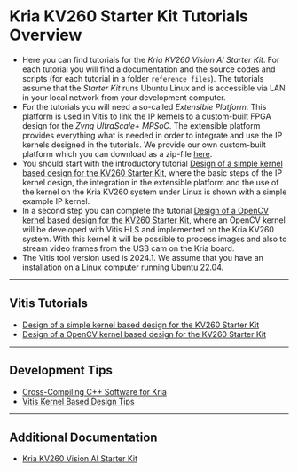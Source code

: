 # Kria KV260 Starter Kit Tutorials Overview

* Here you can find tutorials for the _Kria KV260 Vision AI Starter Kit_. For each tutorial you will find a documentation and the source codes and scripts (for each tutorial in a folder `reference_files`). The tutorials assume that the _Starter Kit_ runs Ubuntu Linux and is accessible via LAN in your local network from your development computer.
* For the tutorials you will need a so-called _Extensible Platform_. This platform is used in Vitis to link the IP kernels to a custom-built FPGA design for the _Zynq UltraScale+ MPSoC_. The extensible platform provides everything what is needed in order to integrate and use the IP kernels designed in the tutorials. We provide our own custom-built platform which you can download as a zip-file [here](../kria/resources/extensible_platform/). 
* You should start with the introductory tutorial [Design of a simple kernel based design for the KV260 Starter Kit](kernel_based_design/kernel_based_design.md), where the basic steps of the IP kernel design, the integration in the extensible platform and the use of the kernel on the Kria KV260 system under Linux is shown with a simple example IP kernel. 
* In a second step you can complete the tutorial [Design of a OpenCV kernel based design for the KV260 Starter Kit](opencv_kernel/pencv_design.md), where an OpenCV kernel will be developed with Vitis HLS and implemented on the Kria KV260 system. With this kernel it will be possible to process images and also to stream video frames from the USB cam on the Kria board.
* The Vitis tool version used is 2024.1. We assume that you have an installation on a Linux computer running Ubuntu 22.04.

---
## Vitis Tutorials
* [Design of a simple kernel based design for the KV260 Starter Kit](kernel_based_design/kernel_based_design.md)
* [Design of a OpenCV kernel based design for the KV260 Starter Kit](opencv_kernel/opencv_design.md)

---
## Development Tips
* [Cross-Compiling C++ Software for Kria](development_tips/kria_cross_compilation.md)
* [Vitis Kernel Based Design Tips](development_tips/vitis_tips.md)

---
## Additional Documentation
* [Kria KV260 Vision AI Starter Kit](https://www.amd.com/en/products/system-on-modules/kria/k26/kv260-vision-starter-kit.html)

